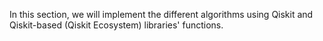 In this section, we will implement the different algorithms using Qiskit and Qiskit-based (Qiskit Ecosystem) libraries' functions.
